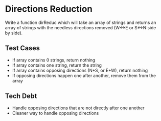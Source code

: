 # Directions Reduction

Write a function dirReduc which will take an array of strings and returns an array of strings with the needless directions removed (W<->E or S<->N side by side).

## Test Cases
* If array contains 0 strings, return nothing
* If array contains one string, return the string
* If array contains opposing directions (N+S, or E+W), return nothing
* If opposing directions happen one after another, remove them from the array

## Tech Debt
* Handle opposing directions that are not directly after one another
* Cleaner way to handle opposing directions